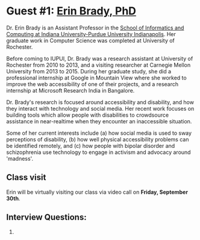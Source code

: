 # Guest #1: [Erin Brady, PhD](https://soic.iupui.edu/people/erin-brady/)
Dr. Erin Brady is an Assistant Professor in the [School of Informatics and Computing at Indiana University-Purdue University Indianapolis](http://soic.iupui.edu/). Her graduate work in Computer Science was completed at University of Rochester.

Before coming to IUPUI, Dr. Brady was a research assistant at University of Rochester from 2010 to 2013, and a visiting researcher at Carnegie Mellon University from 2013 to 2015. During her graduate study, she did a professional internship at Google in Mountain View where she worked to improve the web accessibility of one of their projects, and a research internship at Microsoft Research India in Bangalore.

Dr. Brady's research is focused around accessibility and disability, and how they interact with technology and social media. Her recent work focuses on building tools which allow people with disabilities to crowdsource assistance in near-realtime when they encounter an inaccessible situation.

Some of her current interests include (a) how social media is used to sway perceptions of disability, (b) how well physical accessibility problems can be identified remotely, and (c) how people with bipolar disorder and schizophrenia use technology to engage in activism and advocacy around 'madness'.

## Class visit
Erin will be virtually visiting our class via video call on **Friday, September 30th**. 

## Interview Questions:
1.  

